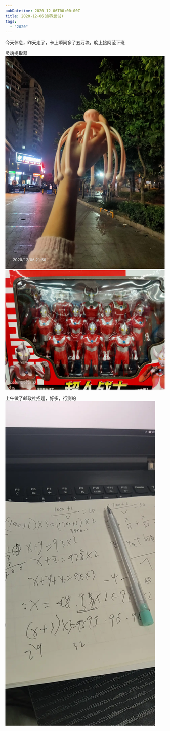 ```yaml
---
pubDatetime: 2020-12-06T00:00:00Z
title: 2020-12-06(邮政面试)
tags:
  - "2020"
---
```


今天休息，昨天走了，卡上瞬间多了五万块，晚上接阿范下班

灵魂提取器
![](../../img/6904315-5e8ad18f0e1d9d5d.jpg)
![](../../img/6904315-bb662dac1559b4ca.jpg)

上午做了邮政社招题，好多，行测的
![](../../img/6904315-e51b39cdddbb16c3.jpg)
